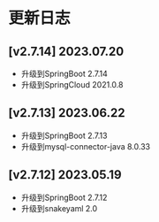 # 更新日志

## [v2.7.14] 2023.07.20
- 升级到SpringBoot 2.7.14
- 升级到SpringCloud 2021.0.8

## [v2.7.13] 2023.06.22
- 升级到SpringBoot 2.7.13
- 升级到mysql-connector-java 8.0.33

## [v2.7.12] 2023.05.19
- 升级到SpringBoot 2.7.12
- 升级到snakeyaml 2.0
